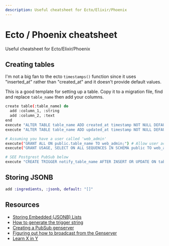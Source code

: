 ```yaml
---
description: Useful cheatsheet for Ecto/Elixir/Phoenix
---
```

# Ecto / Phoenix cheatsheet

Useful cheatsheet for Ecto/Elixir/Phoenix


## Creating tables

I'm not a big fan to the ecto `timestamps()` function since it uses "inserted_at" rather than "created_at" and it doesn't provide default values.

This is a good template for setting up a table. Copy it to a migration file, find and replace `table_name` then add your columns. 

```bash
create table(:table_name) do
  add :column_1, :string
  add :column_2, :text
end
execute "ALTER TABLE table_name ADD created_at timestamp NOT NULL DEFAULT CURRENT_TIMESTAMP" # Automatically fill with the current date
execute "ALTER TABLE table_name ADD updated_at timestamp NOT NULL DEFAULT CURRENT_TIMESTAMP" # Make this column optional

# Assuming you have a user called 'web_admin'
execute("GRANT ALL ON public.table_name TO web_admin;") # Allow user access
execute("GRANT USAGE, SELECT ON ALL SEQUENCES IN SCHEMA public TO web_admin;") # Allow user access for the sequences too

# SEE Postgrest PubSub below
execute "CREATE TRIGGER notify_table_name AFTER INSERT OR UPDATE ON table_name FOR EACH ROW EXECUTE PROCEDURE broadcast_changes();" # Trigger the pubsub procedure

```


## Storing JSONB

```elixir
add :ingredients, :jsonb, default: "[]"
```



## Resources

- [Storing Embedded (JSONB) Lists](https://thoughtbot.com/blog/why-ecto-s-way-of-storing-embedded-lists-of-maps-makes-querying-hard)
- [How to generate the trigger string](https://stackoverflow.com/questions/29675347/how-to-create-trigger-for-all-table-in-postgresql)
- [Creating a PubSub genserver](https://hackernoon.com/get-notified-of-user-signups-and-plan-changes-automatically-using-postgres-phoenix-pubsub-e67d061b04bc)
- [Figuring out how to broadcast from the Genserver](https://hexdocs.pm/phoenix/Phoenix.Channel.html#module-broadcasting-to-an-external-topic)
- [Learn X in Y](https://learnxinyminutes.com/docs/elixir/)